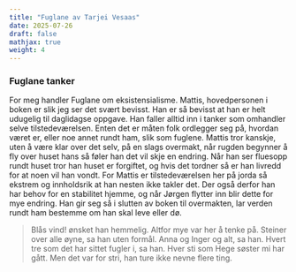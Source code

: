 ```yaml
---
title: "Fuglane av Tarjei Vesaas"
date: 2025-07-26
draft: false
mathjax: true
weight: 4
---
```


### Fuglane tanker
For meg handler Fuglane om eksistensialisme. Mattis, hovedpersonen i boken er slik jeg ser det svært bevisst. Han er så bevisst at han er helt udugelig til daglidagse oppgave. Han faller alltid inn i tanker som omhandler selve tilstedeværelsen. Enten det er måten folk ordlegger seg på, hvordan været er, eller noe annet rundt ham, slik som fuglene. Mattis tror kanskje, uten å være klar over det selv, på en slags overmakt, når rugden begynner å fly over huset hans så føler han det vil skje en endring. Når han ser fluesopp rundt huset tror han huset er forgiftet, og hvis det tordner så er han livredd for at noen vil han vondt. For Mattis er tilstedeværelsen her på jorda så ekstrem og innholdsrik at han nesten ikke takler det. Der også derfor han har behov for en stabilitet hjemme, og når Jørgen flytter inn blir dette for mye endring. Han gir seg så i slutten av boken til overmakten, lar verden rundt ham bestemme om han skal leve eller dø.

> Blås vind! ønsket han hemmelig. Altfor mye var her å tenke på. Steiner over alle øyne, sa han uten formål. Anna og Inger og alt, sa han. Hvert tre som det har sittet fugler i, sa han. Hver sti som Hege søster mi har gått. Men det var for stri, han ture ikke nevne flere ting.